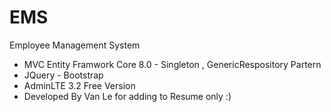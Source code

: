 # EMS
Employee Management System

- MVC Entity Framwork Core 8.0 - Singleton , GenericRespository Partern
- JQuery - Bootstrap
- AdminLTE 3.2 Free Version
- Developed By Van Le for adding to Resume only :)
  
